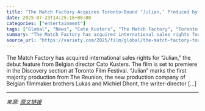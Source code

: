 ```yaml
---
title: "The Match Factory Acquires Toronto-Bound ‘Julian,’ Produced by Lukas and Michiel Dhont’s The Reunion (EXCLUSIVE)"
date: 2025-07-23T14:25:18+08:00
categories: ["entertainment"]
tags: ["Global", "News", "Cato Kusters", "The Match Factory", "Toronto Film Festival"]
summary: "The Match Factory has acquired international sales rights for “Julian,” the debut feature from Belgian director Cato Kusters. The film is set to premiere in the Discovery section at Toronto Film Festi"
source_url: "https://variety.com/2025/film/global/the-match-factory-toronto-julian-lukas-michiel-dhont-1236467835/"
---
```


The Match Factory has acquired international sales rights for “Julian,” the debut feature from Belgian director Cato Kusters. The film is set to premiere in the Discovery section at Toronto Film Festival. “Julian” marks the first majority production from The Reunion, the new production company of Belgian filmmaker brothers Lukas and Michiel Dhont, the writer-director [&#8230;]

---

*来源: [原文链接](https://variety.com/2025/film/global/the-match-factory-toronto-julian-lukas-michiel-dhont-1236467835/)*
